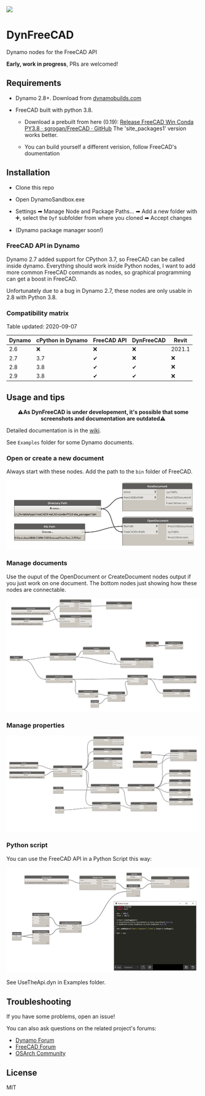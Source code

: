 ![](https://raw.githubusercontent.com/infeeeee/DynFreeCAD/master/Logo/DynFreeCAD_256.png) 
# DynFreeCAD

Dynamo nodes for the FreeCAD API

**Early, work in progress**, PRs are welcomed!

## Requirements

- Dynamo 2.8+. Download from [dynamobuilds.com](https://dynamobuilds.com/)

- FreeCAD built with python 3.8.
  
  - Download a prebuilt from here (0.19): [Release FreeCAD Win Conda PY3.8 · sgrogan/FreeCAD · GitHub](https://github.com/sgrogan/FreeCAD/releases/tag/PY3.8) The 'site_packages1' version works better.
  
  - You can build yourself a different verision, follow FreeCAD's doumentation

## Installation

- Clone this repo

- Open DynamoSandbox.exe

- Settings ➡ Manage Node and  Package Paths... ➡ Add a new folder with ➕, select the `Dyf` subfolder from where you cloned ➡ Accept changes

- (Dynamo package manager soon!)

### FreeCAD API in Dynamo

Dynamo 2.7 added support for CPython 3.7, so FreeCAD can be called inside dynamo. Everything should work inside Python nodes, I want to add more common FreeCAD commands as nodes, so graphical programming can get a boost in FreeCAD.

Unfortunately due to a bug in Dynamo 2.7, these nodes are only usable in 2.8 with Python 3.8. 

### Compatibility matrix

Table updated: 2020-09-07

| Dynamo | cPython in Dynamo | FreeCAD API | DynFreeCAD | Revit  |
| ------ | ----------------- | ----------- | ---------- | ------ |
| 2.6    | ❌                 | ❌           | ❌          | 2021.1 |
| 2.7    | 3.7               | ✔           | ❌          | ❌      |
| 2.8    | 3.8               | ✔           | ✔          | ❌      |
| 2.9    | 3.8               | ✔           | ✔          | ❌      |

## Usage and tips

<p align="center">
⚠️<b>As DynFreeCAD is under developement, it's possible that some screenshots and documentation are outdated</b>⚠️
</p>

Detailed documentation is in the [wiki](https://github.com/infeeeee/DynFreeCAD/wiki). 

See `Examples` folder for some Dynamo documents.

### Open or create a new document

Always start with these nodes. Add the path to the `bin` folder of FreeCAD.

![Initialize and open a document](Screenshots/Initialize+open.png)

### Manage documents

Use the ouput of the OpenDocument or CreateDocument nodes output if you just work on one document. The bottom nodes just showing how these nodes are connectable. 

![Documents](Screenshots/Documents.png)

### Manage properties

![Properties](Screenshots/Properties.png)

### Python script

You can use the FreeCAD API in a Python Script this way:

![Api](Screenshots/Api.png)

See UseTheApi.dyn in Examples folder.

## Troubleshooting

If you have some problems, open an issue!

You can also ask questions on the related project's forums:

- [Dynamo Forum](https://forum.dynamobim.com/)
- [FreeCAD Forum](https://forum.freecadweb.org/)
- [OSArch Community](https://community.osarch.org/)


## License

MIT
